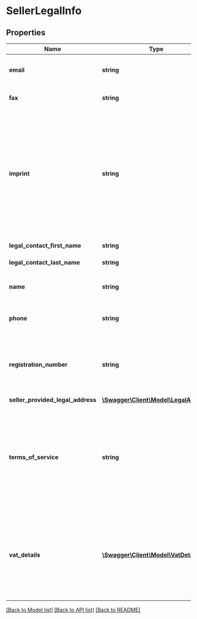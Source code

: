 # SellerLegalInfo

## Properties
Name | Type | Description | Notes
------------ | ------------- | ------------- | -------------
**email** | **string** | The seller&#39;s business email address. | [optional] 
**fax** | **string** | The seller&#39; business fax number. | [optional] 
**imprint** | **string** | This is a free-form string created by the seller. This is information often found on business cards, such as address. This is information used by some countries. | [optional] 
**legal_contact_first_name** | **string** | The seller&#39;s first name. | [optional] 
**legal_contact_last_name** | **string** | The seller&#39;s last name. | [optional] 
**name** | **string** | The name of the seller&#39;s business. | [optional] 
**phone** | **string** | The seller&#39;s business phone number. | [optional] 
**registration_number** | **string** | The seller&#39;s registration number. This is information used by some countries. | [optional] 
**seller_provided_legal_address** | [**\Swagger\Client\Model\LegalAddress**](LegalAddress.md) |  | [optional] 
**terms_of_service** | **string** | This is a free-form string created by the seller. This is the seller&#39;s terms or condition, which is in addition to the seller&#39;s return policies. | [optional] 
**vat_details** | [**\Swagger\Client\Model\VatDetail[]**](VatDetail.md) | An array of the seller&#39;s VAT (value added tax) Ids and the issuing country. VAT is a tax added by some European countries. | [optional] 

[[Back to Model list]](../README.md#documentation-for-models) [[Back to API list]](../README.md#documentation-for-api-endpoints) [[Back to README]](../README.md)


